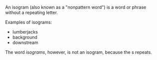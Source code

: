 An isogram (also known as a "nonpattern word") is a word or phrase without a
repeating letter.

Examples of isograms:

- lumberjacks
- background
- downstream

The word *isograms*, however, is not an isogram, because the s repeats.
